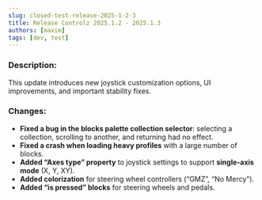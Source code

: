 ```yaml
---
slug: closed-test-release-2025-1-2-3
title: Release Controlz 2025.1.2 - 2025.1.3
authors: [maxim]
tags: [dev, test]
---
```


### Description:

This update introduces new joystick customization options, UI improvements, and important stability fixes.

<!-- truncate -->

### Changes:

- **Fixed a bug in the blocks palette collection selector**: selecting a collection, scrolling to another, and returning had no effect.
- **Fixed a crash when loading heavy profiles** with a large number of blocks.
- **Added “Axes type” property** to joystick settings to support **single-axis mode** (X, Y, XY).
- **Added colorization** for steering wheel controllers (“GMZ”, “No Mercy”).
- **Added “is pressed” blocks** for steering wheels and pedals.